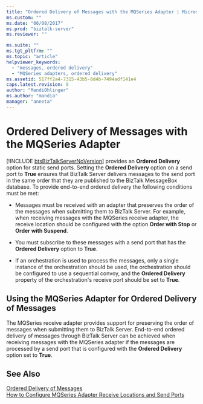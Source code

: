 ```yaml
---
title: "Ordered Delivery of Messages with the MQSeries Adapter | Microsoft Docs"
ms.custom: ""
ms.date: "06/08/2017"
ms.prod: "biztalk-server"
ms.reviewer: ""

ms.suite: ""
ms.tgt_pltfrm: ""
ms.topic: "article"
helpviewer_keywords: 
  - "messages, ordered delivery"
  - "MQSeries adapters, ordered delivery"
ms.assetid: 517ff2a4-7315-43b5-8d4b-7494adf141e4
caps.latest.revision: 9
author: "MandiOhlinger"
ms.author: "mandia"
manager: "anneta"
---
```

# Ordered Delivery of Messages with the MQSeries Adapter
[!INCLUDE [btsBizTalkServerNoVersion](../includes/btsbiztalkservernoversion-md.md)] provides an <strong>Ordered Delivery</strong> option for static send ports. Setting the <strong>Ordered Delivery</strong> option on a send port to <strong>True</strong> ensures that BizTalk Server delivers messages to the send port in the same order that they are published to the BizTalk MessageBox database. To provide end-to-end ordered delivery the following conditions must be met:  
  
-   Messages must be received with an adapter that preserves the order of the messages when submitting them to BizTalk Server. For example, when receiving messages with the MQSeries receive adapter, the receive location should be configured with the option **Order with Stop** or **Order with Suspend**.  
  
-   You must subscribe to these messages with a send port that has the **Ordered Delivery** option to **True**.  
  
-   If an orchestration is used to process the messages, only a single instance of the orchestration should be used, the orchestration should be configured to use a sequential convoy, and the **Ordered Delivery** property of the orchestration's receive port should be set to **True**.  
  
## Using the MQSeries Adapter for Ordered Delivery of Messages  
 The MQSeries receive adapter provides support for preserving the order of messages when submitting them to BizTalk Server. End-to-end ordered delivery of messages through BizTalk Server can be achieved when receiving messages with the MQSeries adapter if the messages are processed by a send port that is configured with the **Ordered Delivery** option set to **True**.  
  
## See Also  
 [Ordered Delivery of Messages](../core/ordered-delivery-of-messages.md)   
 [How to Configure MQSeries Adapter Receive Locations and Send Ports](../core/how-to-configure-mqseries-adapter-receive-locations-and-send-ports.md)